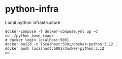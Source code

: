 # python-infra
Local python infrastructure

```shell
docker-compose -f docker-compose.yml up -d
cd ./python_base_image
# docker login localhost:5001 
docker build -t localhost:5001/docker-python:3.12 . 
docker push localhost:5001/docker-python:3.12 
cd ..
```
